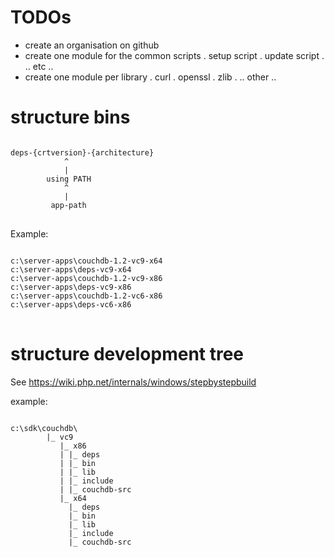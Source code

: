 # TODOs
- create an organisation on github
- create one module for the common scripts
  . setup script
  . update script
  . .. etc ..
- create one module per library
  . curl
  . openssl
  . zlib
  . .. other ..

# structure bins
<pre>
<code>
deps-{crtversion}-{architecture}
            ^
            |
        using PATH
            ^
            |
         app-path
</code>
</pre>

Example:

<pre>
<code>
c:\server-apps\couchdb-1.2-vc9-x64
c:\server-apps\deps-vc9-x64
c:\server-apps\couchdb-1.2-vc9-x86
c:\server-apps\deps-vc9-x86
c:\server-apps\couchdb-1.2-vc6-x86
c:\server-apps\deps-vc6-x86
</code>
</pre>


# structure development tree

See https://wiki.php.net/internals/windows/stepbystepbuild

example:
<pre>
<code>
c:\sdk\couchdb\
        |_ vc9
           |_ x86
           | |_ deps
           | |_ bin
           | |_ lib
           | |_ include
           | |_ couchdb-src
           |_ x64
             |_ deps
             |_ bin
             |_ lib
             |_ include
             |_ couchdb-src
</code>
</pre>
